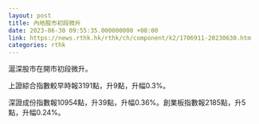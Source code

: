 ```yaml
---
layout: post
title: 內地股市初段微升
date: 2023-06-30 09:55:35.000000000 +08:00
link: https://news.rthk.hk/rthk/ch/component/k2/1706911-20230630.htm
categories: rthk
---
```


滬深股市在開市初段微升。

上證綜合指數較早時報3191點，升9點，升幅0.3%。

深證成份指數報10954點，升39點，升幅0.36%。創業板指數報2185點，升5點，升幅0.24%。
